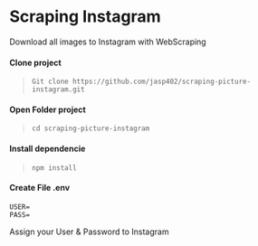 # Scraping Instagram 
Download all images to Instagram with WebScraping


#### Clone project  
> ```Git clone https://github.com/jasp402/scraping-picture-instagram.git```

#### Open Folder project
> ```cd scraping-picture-instagram```

#### Install dependencie 
> ```npm install```

#### Create File .env 
```
USER=
PASS=
```
Assign your User & Password to Instagram

